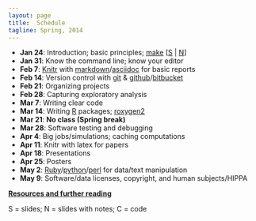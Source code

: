 ```yaml
---
layout: page
title:  Schedule
tagline: Spring, 2014
---
```


- **Jan 24**: Introduction; basic principles;
    [make](http://www.gnu.org/software/make/)
    \[[S](../assets/lectures/lec01.pdf) |
    [N](../assets/lectures/lec01_withnotes.pdf)\]
- **Jan 31**: Know the command line; know your editor
- **Feb 7**:  [Knitr](http://yihui.name/knitr/) with [markdown](http://daringfireball.net/projects/markdown/)/[asciidoc](http://www.methods.co.nz/asciidoc/) for basic reports
- **Feb 14**: Version control with [git](http://git-scm.com/) & [github](https://github.com/)/[bitbucket](https://bitbucket.org/)
- **Feb 21**: Organizing projects
- **Feb 28**: Capturing exploratory analysis
- **Mar 7**:  Writing clear code
- **Mar 14**: Writing [R](http://www.r-project.org) packages; [roxygen2](https://github.com/yihui/roxygen2)
- **Mar 21**: **No class (Spring break)**
- **Mar 28**: Software testing and debugging
- **Apr 4**:  Big jobs/simulations; caching computations
- **Apr 11**: Knitr with latex for papers
- **Apr 18**: Presentations
- **Apr 25**: Posters
- **May 2**:  [Ruby](https://www.ruby-lang.org/en/)/[python](http://www.python.org/)/[perl](http://www.perl.org/) for data/text manipulation
- **May 9**:  Software/data licenses, copyright, and human subjects/HIPPA

**[Resources and further reading](resources.html)**

S = slides; N = slides with notes; C = code
